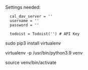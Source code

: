 Settings needed:
```
  cal_dav_server = ''
  username = ''
  password = ''

  todoist = Todoist('') # API Key
```

sudo pip3 install virtualenv

virtualenv -p /usr/bin/python3.9 venv

source venv/bin/activate
